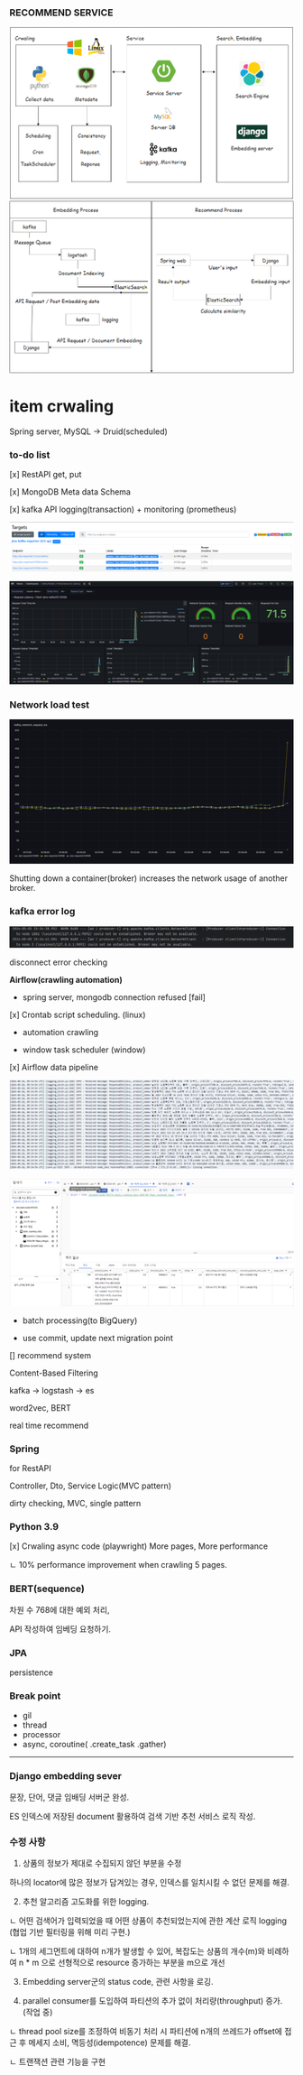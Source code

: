 ### RECOMMEND SERVICE

![img](./img/sketch1.png)
![img](./img/sketch2.png)


# item crwaling

Spring server, MySQL -> Druid(scheduled)

### __to-do list__

[x] RestAPI get, put

[x] MongoDB Meta data Schema

[x] kafka API logging(transaction) + monitoring (prometheus)

![img](./img/1.png)

![img](./img/2.png)

### Network load test

![img](./img/3.png)

Shutting down a container(broker) increases the network usage of another broker.

### kafka error log

![img](./img/4.png)

disconnect error checking

__Airflow(crawling automation)__ 

- spring server, mongodb connection refused [fail]

[x] Crontab script scheduling. (linux)

- automation crawling

- window task scheduler (window)

[x] Airflow data pipeline

![img](./img/5.png)

![img](./img/6.png)

- batch processing(to BigQuery)

- use commit, update next migration point

[] recommend system

Content-Based Filtering

kafka -> logstash -> es

word2vec, BERT

real time recommend

### Spring

for RestAPI

Controller, Dto, Service Logic(MVC pattern)

dirty checking, MVC, single pattern

### Python 3.9

[x] Crwaling async code (playwright) More pages, More performance

ㄴ  10% performance improvement when crawling 5 pages.

### BERT(sequence)

차원 수 768에 대한 예외 처리, 

API 작성하여 임베딩 요청하기.

### JPA 

persistence

### Break point
- gil 
- thread
- processor
- async, coroutine( .create_task .gather)

--------------------------------------------------------------

### Django embedding sever 

문장, 단어, 댓글 임배딩 서버군 완성. 

ES 인덱스에 저장된 document 활용하여 검색 기반 추천 서비스 로직 작성.

### 수정 사항

1. 상품의 정보가 제대로 수집되지 않던 부분을 수정 

하나의 locator에 많은 정보가 담겨있는 경우, 인덱스를 일치시킬 수 없던 문제를 해결.

2. 추천 알고리즘 고도화를 위한 logging.

ㄴ 어떤 검색어가 입력되었을 때 어떤 상품이 추천되었는지에 관한 계산 로직 logging (협업 기반 필터링을 위해 미리 구현.)

ㄴ 1개의 세그먼트에 대하여 n개가 발생할 수 있어, 복잡도는 상품의 개수(m)와 비례하여 n * m 으로 선형적으로 resource 증가하는 부분을 m으로 개선

3. Embedding server군의 status code, 관련 사항을 로깅.

4. parallel consumer를 도입하여 파티션의 추가 없이 처리량(throughput) 증가. (작업 중)

ㄴ thread pool size를 조정하여 비동기 처리 시 파티션에 n개의 쓰레드가 offset에 접근 후 메세지 소비, 멱등성(idempotence) 문제를 해결.

ㄴ 트랜잭션 관련 기능을 구현
